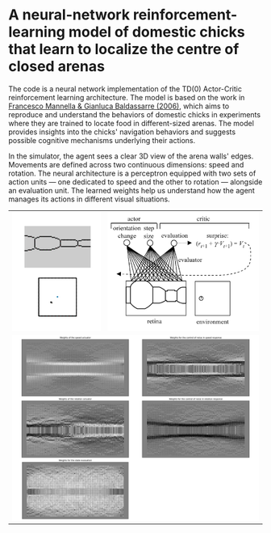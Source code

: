 # A neural-network reinforcement-learning model of domestic chicks that learn to localize the centre of closed arenas

The code is a neural network implementation of the TD(0) Actor-Critic reinforcement learning architecture. The model is based on the work in [Francesco Mannella & Gianluca Baldassarre (2006)](https://royalsocietypublishing.org/doi/10.1098/rstb.2006.1966), which aims to reproduce and understand the behaviors of domestic chicks in experiments where they are trained to locate food in different-sized arenas. The model provides insights into the chicks' navigation behaviors and suggests possible cognitive mechanisms underlying their actions. 

In the simulator, the agent sees a clear 3D view of the arena walls' edges. Movements are defined across two continuous dimensions: speed and rotation. The neural architecture is a perceptron equipped with two sets of action units — one dedicated to speed and the other to rotation — alongside an evaluation unit. The learned weights help us understand how the agent manages its actions in different visual situations.

<table>
<tbody>
  <tr>
    <td><img  src="docs/demo.gif" width="300">
    <td><img src="docs/model.png" width="510">
  </tr>
  <tr>
    <td  colspan="2"><img width="840" src="docs/analysis.png"> </td>
  </tr>
</tbody>

